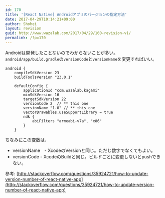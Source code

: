 ```yaml
---
id: 170
title: '[React Native] Androidアプリのバージョンの指定方法'
date: 2017-04-29T10:14:21+09:00
author: Shohei
layout: revision
guid: http://www.wazalab.com/2017/04/29/160-revision-v1/
permalink: /?p=170
---
```

Androidは開発したことないのでわからないことが多い。　
`android/app/build.gradle`の`versionCode`と`versionName`を変更すればいい。

```
android {
    compileSdkVersion 23
    buildToolsVersion "23.0.1"

    defaultConfig {
        applicationId "com.wazalab.kagami"
        minSdkVersion 16
        targetSdkVersion 22
        versionCode 2  // ** this one
        versionName "1.0" // ** this one
        vectorDrawables.useSupportLibrary = true
        ndk {
            abiFilters "armeabi-v7a", "x86"
        }
    }
```

ちなみにこの変数は、

* versionName　- XcodeのVersionと同じ。ただじ数字でなくてもよい。
* versionCode - XcodeのBuildと同じ。ビルドごとに変更しないとpushできない。 


参考: [http://stackoverflow.com/questions/35924721/how-to-update-version-number-of-react-native-app](http://stackoverflow.com/questions/35924721/how-to-update-version-number-of-react-native-app)
